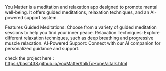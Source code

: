 You Matter is a meditation and relaxation app designed to promote mental well-being. It offers guided meditations, relaxation techniques, and an AI-powered support system.

Features
Guided Meditations: Choose from a variety of guided meditation sessions to help you find your inner peace.
Relaxation Techniques: Explore different relaxation techniques, such as deep breathing and progressive muscle relaxation.
AI-Powered Support: Connect with our AI companion for personalized guidance and support.

check the project here : https://basit438.github.io/youMatter/talkToHope/aitalk.html
